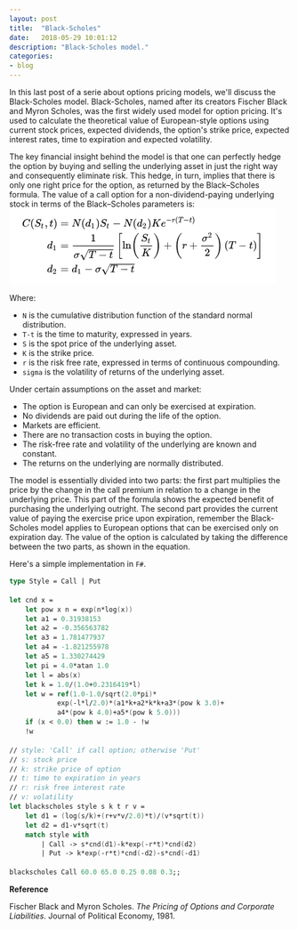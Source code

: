 ```yaml
---
layout: post
title:  "Black-Scholes"
date:   2018-05-29 10:01:12
description: "Black-Scholes model."
categories:
- blog
---
```


In this last post of a serie about options pricing models, we'll discuss the Black-Scholes model. Black-Scholes, named after its creators Fischer Black and Myron Scholes, was the first widely used model for option pricing. It's used to calculate the theoretical value of European-style options using current stock prices, expected dividends, the option's strike price, expected interest rates, time to expiration and expected volatility.

The key financial insight behind the model is that one can perfectly hedge the option by buying and selling the underlying asset in just the right way and consequently eliminate risk. This hedge, in turn, implies that there is only one right price for the option, as returned by the Black–Scholes formula. The value of a call option for a non-dividend-paying underlying stock in terms of the Black–Scholes parameters is:
![Black-Scholes](/assets/bs.png)

Where:
+ `N` is the cumulative distribution function of the standard normal distribution.
+ `T-t` is the time to maturity, expressed in years.
+ `S` is the spot price of the underlying asset.
+ `K` is the strike price.
+ `r` is the risk free rate, expressed in terms of continuous compounding.
+ `sigma`  is the volatility of returns of the underlying asset.

Under certain assumptions on the asset and market:
+ The option is European and can only be exercised at expiration.
+ No dividends are paid out during the life of the option.
+ Markets are efficient.
+ There are no transaction costs in buying the option.
+ The risk-free rate and volatility of the underlying are known and constant.
+ The returns on the underlying are normally distributed.

The model is essentially divided into two parts: the first part multiplies the price by the change in the call premium in relation to a change in the underlying price. This part of the formula shows the expected benefit of purchasing the underlying outright. The second part provides the current value of paying the exercise price upon expiration, remember the Black-Scholes model applies to European options that can be exercised only on expiration day. The value of the option is calculated by taking the difference between the two parts, as shown in the equation.

Here's a simple implementation in `F#`.

```fsharp
type Style = Call | Put

let cnd x =
    let pow x n = exp(n*log(x))
    let a1 = 0.31938153
    let a2 = -0.356563782
    let a3 = 1.781477937
    let a4 = -1.821255978
    let a5 = 1.330274429
    let pi = 4.0*atan 1.0
    let l = abs(x)
    let k = 1.0/(1.0+0.2316419*l)
    let w = ref(1.0-1.0/sqrt(2.0*pi)*
            exp(-l*l/2.0)*(a1*k+a2*k*k+a3*(pow k 3.0)+
            a4*(pow k 4.0)+a5*(pow k 5.0)))
    if (x < 0.0) then w := 1.0 - !w
    !w

// style: 'Call' if call option; otherwise 'Put'
// s: stock price
// k: strike price of option
// t: time to expiration in years
// r: risk free interest rate
// v: volatility
let blackscholes style s k t r v =
    let d1 = (log(s/k)+(r+v*v/2.0)*t)/(v*sqrt(t))
    let d2 = d1-v*sqrt(t)
    match style with
        | Call -> s*cnd(d1)-k*exp(-r*t)*cnd(d2)
        | Put -> k*exp(-r*t)*cnd(-d2)-s*cnd(-d1)

blackscholes Call 60.0 65.0 0.25 0.08 0.3;;
```

**Reference**

Fischer Black and Myron Scholes. *The Pricing of Options and Corporate Liabilities*. Journal of Political Economy, 1981.